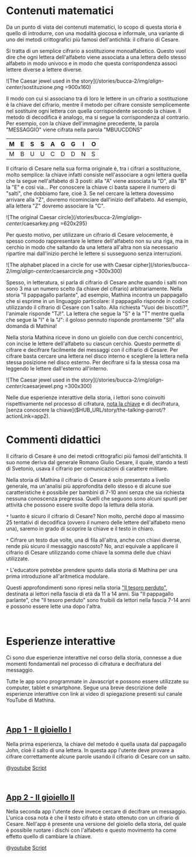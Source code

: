 # Contenuti matematici
Da un punto di vista dei contenuti matematici, lo scopo di questa storia è quello di introdurre, con una modalità giocosa e informale, una variante di uno dei metodi crittografici più famosi dell'antichità: il cifrario di Cesare.

Si tratta di un semplice cifrario a sostituzione monoalfabetico. Questo vuol dire che ogni lettera dell'alfabeto viene associata a una lettera dello stesso alfabeto in modo univoco e in modo che questa corrispondenza associ lettere diverse a lettere diverse. 


![The Caesar jewel used in the story](/stories/bucca-2/img/_align-center_/sostituzione.png =900x160)

Il modo con cui si associano tra di loro le lettere in un cifrario a sostituzione è la chiave del cifrario, mentre il metodo per cifrare consiste semplicemente nel sostituire ogni lettera con quella corrispondente secondo la chiave. Il metodo di decodifica è analogo, ma si segue la corrispondenza al contrario. Per esempio, con la chiave dell'immagine precedente, la parola "MESSAGGIO" viene cifrata nella parola "MBUUCDDNS"



| M | E | S | S | A | G | G | I | O |
| ---- | ---- | ---- | ---- | ---- | ---- | ---- | ---- | ---- |
| M | B | U | U | C | D | D | N | S |

Il cifrario di Cesare nella sua forma originale è, tra i cifrari a sostituzione, molto semplice: la chiave infatti consiste nell'associare a ogni lettera quella che la segue nell'alfabeto di 3 posti: alla "A" viene associata la "D", alla "B" la "E" e così via... Per conoscere la chiave ci basta sapere il numero di "salti", che dobbiamo fare, cioè 3. Se nel cercare la lettera dovessimo arrivare alla "Z", dovremo ricominciare dall'inizio dell'alfabeto. Ad esempio, alla lettera "Z" dovremo associare la "C".


![The original Caesar circle](/stories/bucca-2/img/_align-center_/caesarkey.png =620x295)


Per questo motivo, per utilizzare un cifrario di Cesare velocemente, è spesso comodo rappresentare le lettere dell'alfabeto non su una riga, ma in cerchio in modo che saltando da una lettera all'altra non sia necessario ripartire mai dall'inizio perché le lettere si susseguono senza interruzioni.

![The alphabet placed in a circle for use with Caesar cipher](/stories/bucca-2/img/_align-center_/caesarcircle.png =300x300)

Spesso, in letteratura, si parla di cifrario di Cesare anche quando i salti non sono 3 ma un numero scelto (la chiave del cifrario) arbitrariamente. Nella storia "Il pappagallo parlante", ad esempio, Mathina incontra un pappagallo che si esprime in un linguaggio particolare: il pappagallo risponde in codice utilizzando il cifrario di Cesare con 1 salto. Alla richiesta "Vuoi dei biscotti?", l'animale risponde "TJ!". La lettera che segue la "S" è la "T" mentre quella che segue la "I" è la "J": il goloso pennuto risponde prontamente "SI!" alla domanda di Mathina!

Nella storia Mathina riceve in dono un gioiello con due cerchi concentrici, con incise le lettere dell'alfabeto su ciascun cerchio. Questo permette di cifrare e decifrare facilmente dei messaggi con il cifrario di Cesare. Per cifrare basta cercare una lettera nel disco interno e scegliere la lettera nella stessa posizione nel disco esterno. Per decifrare si fa la stessa cosa ma leggendo le lettere dall'esterno all'interno.


![The Caesar jewel used in the story](/stories/bucca-2/img/_align-center_/caesarjewel.png =300x300)

Nelle due esperienze interattive della storia, i lettori sono coinvolti rispettivamente nel processo di cifratura, [nota la chiave]($HUB_URL/story/the-talking-parrot/?actionLink=app1) e di decifratura, [senza conoscere la chiave]($HUB_URL/story/the-talking-parrot/?actionLink=app2).


# Commenti didattici

Il cifrario di Cesare è uno dei metodi crittografici più famosi dell'antichità. Il suo nome deriva dal generale Romano Giulio Cesare, il quale, stando a testi di Svetonio, usava il cifrario per comunicazioni di carattere militare.

Nella storia di Mathina il cifrario di Cesare è solo presentato a livello generale, ma un'analisi più approfondita dello stesso e di alcune sue caratteristiche è possibile per bambini di 7-10 anni senza che sia richiesta nessuna conoscenza pregressa. Quelli che seguono sono alcuni spunti per attività che possono essere svolte dopo la lettura della storia. 

`*` !uanto è sicuro il cifrario di Cesare? Non molto, perché dopo al massimo 25 tentativi di decodifica (ovvero il numero delle lettere dell'alfabeto meno una), saremo in grado di scoprire la chiave e il testo in chiaro.


`*` Cifrare un testo due volte, una di fila all'altra, anche con chiavi diverse, rende più sicuro il messaggio nascosto? No, anzi equivale a applicare il cifrario di Cesare utilizzando come chiave la somma delle due chiavi utilizzate.

`*` L'educatore potrebbe prendere spunto dalla storia di Mathina per una prima introduzione all'aritmetica modulare.

Questi approfondimenti sono ripresi nella storia ["Il tesoro perduto"]($HUB_URL/story/the-lost-treasure/), destinata ai lettori nella fascia di età da 11 a 14 anni. Sia "Il pappagallo parlante", che "Il tesoro perduto" sono fruibili da lettori nella fascia 7-14 anni e possono essere lette una dopo l'altra.


&nbsp;

# Esperienze interattive

Ci sono due esperienze interattive nel corso della storia, connesse a due momenti fondamentali nel processo di cifratura e decifratura del messaggio. 

Tutte le app sono programmate in Javascript e possono essere utilizzate su computer, tablet e smartphone. Segue una breve descrizione delle esperienze interattive con link ai video di spiegazione presenti sul canale YouTube di Mathina.


&nbsp;

## [App 1 - Il gioiello I]($HUB_URL/story/the-talking-parrot/?actionLink=app1)

Nella prima esperienza, la chiave del metodo è quella usata dal pappagallo John, cioè il salto di una lettera. In questa app l'utente deve provare a cifrare correttamente alcune parole usando il cifrario di Cesare con un salto.

@[youtube](rL_8zo54uOY?_align-center_)
[Script](/stories/symm-1/transcripts/Script2-it.pdf)

&nbsp;

## [App 2 - Il gioiello II]($HUB_URL/story/the-talking-parrot/?actionLink=app2)

Nella seconda app l'utente deve invece cercare di decifrare un messaggio. L'unica cosa nota è che il testo cifrato è stato ottenuto con un cifrario di Cesare. Nell'app è presente una versione del gioiello della storia, del quale è possibile ruotare i dischi con l'alfabeto e questo movimento ha come effetto quello di cambiare la chiave.


@[youtube](djsCaPaiRlc?_align-center_)
[Script](/stories/symm-1/transcripts/Script2-it.pdf)

&nbsp;


